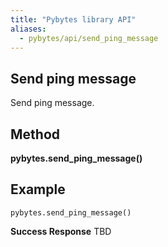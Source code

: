 ```yaml
---
title: "Pybytes library API"
aliases:
  - pybytes/api/send_ping_message
---
```


**Send ping message**
----
  Send ping message.

**Method**
----
**pybytes.send_ping_message()**

**Example**
----
`pybytes.send_ping_message()`

**Success Response**
TBD

